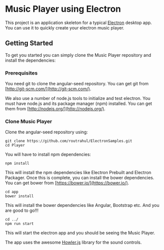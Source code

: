 # Music Player using Electron

This project is an application skeleton for a typical [Electron](http://electron.atom.io/) desktop app.
You can use it to quickly create your electron music player.

## Getting Started

To get you started you can simply clone the Music Player repository and install the dependencies:

### Prerequisites

You need git to clone the angular-seed repository. You can get git from
[http://git-scm.com/](http://git-scm.com/).

We also use a number of node.js tools to initialize and test electron. You must have node.js and
its package manager (npm) installed.  You can get them from [http://nodejs.org/](http://nodejs.org/).

### Clone Music Player

Clone the angular-seed repository using:

```
git clone https://github.com/routrahul/ElectronSamples.git
cd Player
```

You will have to install npm dependencies:

```
npm install
```
This will install the npm dependencies like Electron Prebuilt and Electron Packager.
Once this is complete, you can install the bower dependencies. You can get bower from
[https://bower.io/](https://bower.io/).

```
cd app
bower install
```
This will install the bower dependencies like Angular, Bootstrap etc.
And you are good to go!!!

```
cd ../
npm run start
```
This will start the electron app and you should be seeing the Music Player.

The app uses the awesome [Howler.js](https://howlerjs.com/) library for the sound controls. 
